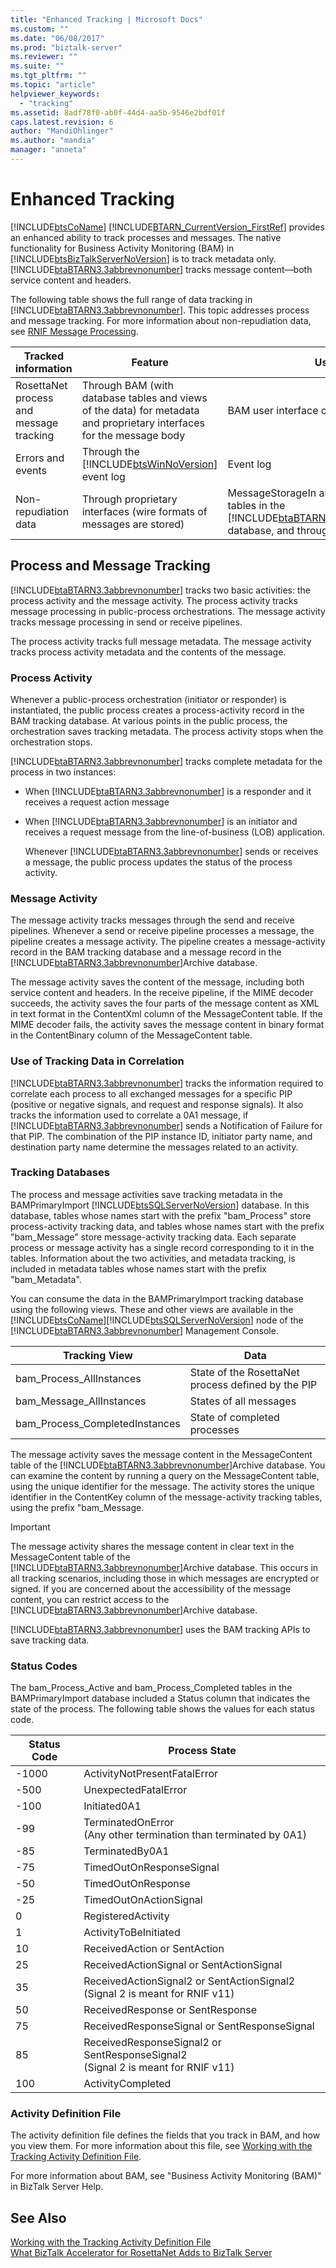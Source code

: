 ```yaml
---
title: "Enhanced Tracking | Microsoft Docs"
ms.custom: ""
ms.date: "06/08/2017"
ms.prod: "biztalk-server"
ms.reviewer: ""
ms.suite: ""
ms.tgt_pltfrm: ""
ms.topic: "article"
helpviewer_keywords: 
  - "tracking"
ms.assetid: 8adf78f0-ab0f-44d4-aa5b-9546e2bdf01f
caps.latest.revision: 6
author: "MandiOhlinger"
ms.author: "mandia"
manager: "anneta"
---
```

# Enhanced Tracking
[!INCLUDE[btsCoName](../../includes/btsconame-md.md)] [!INCLUDE[BTARN_CurrentVersion_FirstRef](../../includes/btarn-currentversion-firstref-md.md)] provides an enhanced ability to track processes and messages. The native functionality for Business Activity Monitoring (BAM) in [!INCLUDE[btsBizTalkServerNoVersion](../../includes/btsbiztalkservernoversion-md.md)] is to track metadata only. [!INCLUDE[btaBTARN3.3abbrevnonumber](../../includes/btabtarn3-3abbrevnonumber-md.md)] tracks message content—both service content and headers.  

 The following table shows the full range of data tracking in [!INCLUDE[btaBTARN3.3abbrevnonumber](../../includes/btabtarn3-3abbrevnonumber-md.md)]. This topic addresses process and message tracking. For more information about non-repudiation data, see [RNIF Message Processing](../../adapters-and-accelerators/accelerator-rosettanet/rnif-message-processing.md).  


|           Tracked information           |                                                        Feature                                                        |                                                                                   User access                                                                                   |
|-----------------------------------------|-----------------------------------------------------------------------------------------------------------------------|---------------------------------------------------------------------------------------------------------------------------------------------------------------------------------|
| RosettaNet process and message tracking | Through BAM (with database tables and views of the data) for metadata and proprietary interfaces for the message body |                                                                   BAM user interface or custom user interface                                                                   |
|            Errors and events            |                Through the [!INCLUDE[btsWinNoVersion](../../includes/btswinnoversion-md.md)] event log                |                                                                                    Event log                                                                                    |
|          Non-repudiation data           |                         Through proprietary interfaces (wire formats of messages are stored)                          | MessageStorageIn and MessageStorageOut tables in the [!INCLUDE[btaBTARN3.3abbrevnonumber](../../includes/btabtarn3-3abbrevnonumber-md.md)]Archive database, and through the SDK |

## Process and Message Tracking  
 [!INCLUDE[btaBTARN3.3abbrevnonumber](../../includes/btabtarn3-3abbrevnonumber-md.md)] tracks two basic activities: the process activity and the message activity. The process activity tracks message processing in public-process orchestrations. The message activity tracks message processing in send or receive pipelines.  

 The process activity tracks full message metadata. The message activity tracks process activity metadata and the contents of the message.  

### Process Activity  
 Whenever a public-process orchestration (initiator or responder) is instantiated, the public process creates a process-activity record in the BAM tracking database. At various points in the public process, the orchestration saves tracking metadata. The process activity stops when the orchestration stops.  

 [!INCLUDE[btaBTARN3.3abbrevnonumber](../../includes/btabtarn3-3abbrevnonumber-md.md)] tracks complete metadata for the process in two instances:  

- When [!INCLUDE[btaBTARN3.3abbrevnonumber](../../includes/btabtarn3-3abbrevnonumber-md.md)] is a responder and it receives a request action message  

- When [!INCLUDE[btaBTARN3.3abbrevnonumber](../../includes/btabtarn3-3abbrevnonumber-md.md)] is an initiator and receives a request message from the line-of-business (LOB) application.  

  Whenever [!INCLUDE[btaBTARN3.3abbrevnonumber](../../includes/btabtarn3-3abbrevnonumber-md.md)] sends or receives a message, the public process updates the status of the process activity.  

### Message Activity  
 The message activity tracks messages through the send and receive pipelines. Whenever a send or receive pipeline processes a message, the pipeline creates a message activity. The pipeline creates a message-activity record in the BAM tracking database and a message record in the [!INCLUDE[btaBTARN3.3abbrevnonumber](../../includes/btabtarn3-3abbrevnonumber-md.md)]Archive database.  

 The message activity saves the content of the message, including both service content and headers. In the receive pipeline, if the MIME decoder succeeds, the activity saves the four parts of the message content as XML in text format in the ContentXml column of the MessageContent table. If the MIME decoder fails, the activity saves the message content in binary format in the ContentBinary column of the MessageContent table.  

### Use of Tracking Data in Correlation  
 [!INCLUDE[btaBTARN3.3abbrevnonumber](../../includes/btabtarn3-3abbrevnonumber-md.md)] tracks the information required to correlate each process to all exchanged messages for a specific PIP (positive or negative signals, and request and response signals). It also tracks the information used to correlate a 0A1 message, if [!INCLUDE[btaBTARN3.3abbrevnonumber](../../includes/btabtarn3-3abbrevnonumber-md.md)] sends a Notification of Failure for that PIP. The combination of the PIP instance ID, initiator party name, and destination party name determine the messages related to an activity.  

### Tracking Databases  
 The process and message activities save tracking metadata in the BAMPrimaryImport [!INCLUDE[btsSQLServerNoVersion](../../includes/btssqlservernoversion-md.md)] database. In this database, tables whose names start with the prefix "bam_Process" store process-activity tracking data, and tables whose names start with the prefix "bam_Message" store message-activity tracking data. Each separate process or message activity has a single record corresponding to it in the tables. Information about the two activities, and metadata tracking, is included in metadata tables whose names start with the prefix "bam_Metadata".  

 You can consume the data in the BAMPrimaryImport tracking database using the following views. These and other views are available in the [!INCLUDE[btsCoName](../../includes/btsconame-md.md)][!INCLUDE[btsSQLServerNoVersion](../../includes/btssqlservernoversion-md.md)] node of the [!INCLUDE[btaBTARN3.3abbrevnonumber](../../includes/btabtarn3-3abbrevnonumber-md.md)] Management Console.  

|Tracking View|Data|  
|-------------------|----------|  
|bam_Process_AllInstances|State of the RosettaNet process defined by the PIP|  
|bam_Message_AllInstances|States of all messages|  
|bam_Process_CompletedInstances|State of completed processes|  

 The message activity saves the message content in the MessageContent table of the [!INCLUDE[btaBTARN3.3abbrevnonumber](../../includes/btabtarn3-3abbrevnonumber-md.md)]Archive database. You can examine the content by running a query on the MessageContent table, using the unique identifier for the message. The activity stores the unique identifier in the ContentKey column of the message-activity tracking tables, using the prefix "bam_Message.  

> [!IMPORTANT]
>  The message activity shares the message content in clear text in the MessageContent table of the [!INCLUDE[btaBTARN3.3abbrevnonumber](../../includes/btabtarn3-3abbrevnonumber-md.md)]Archive database. This occurs in all tracking scenarios, including those in which messages are encrypted or signed. If you are concerned about the accessibility of the message content, you can restrict access to the [!INCLUDE[btaBTARN3.3abbrevnonumber](../../includes/btabtarn3-3abbrevnonumber-md.md)]Archive database.  

 [!INCLUDE[btaBTARN3.3abbrevnonumber](../../includes/btabtarn3-3abbrevnonumber-md.md)] uses the BAM tracking APIs to save tracking data.  

### Status Codes  
 The bam_Process_Active and bam_Process_Completed tables in the BAMPrimaryImport database included a Status column that indicates the state of the process. The following table shows the values for each status code.  

|Status Code|Process State|  
|-----------------|-------------------|  
|-1000|ActivityNotPresentFatalError|  
|-500|UnexpectedFatalError|  
|-100|Initiated0A1|  
|-99|TerminatedOnError<br /> (Any other termination than terminated by 0A1)|  
|-85|TerminatedBy0A1|  
|-75|TimedOutOnResponseSignal|  
|-50|TimedOutOnResponse|  
|-25|TimedOutOnActionSignal|  
|0|RegisteredActivity|  
|1|ActivityToBeInitiated|  
|10|ReceivedAction or SentAction|  
|25|ReceivedActionSignal or SentActionSignal|  
|35|ReceivedActionSignal2 or SentActionSignal2<br /> (Signal 2 is meant for RNIF v11)|  
|50|ReceivedResponse or SentResponse|  
|75|ReceivedResponseSignal or SentResponseSignal|  
|85|ReceivedResponseSignal2 or SentResponseSignal2<br /> (Signal 2 is meant for RNIF v11)|  
|100|ActivityCompleted|  

### Activity Definition File  
 The activity definition file defines the fields that you track in BAM, and how you view them. For more information about this file, see [Working with the Tracking Activity Definition File](../../adapters-and-accelerators/accelerator-rosettanet/working-with-the-tracking-activity-definition-file.md).  

 For more information about BAM, see "Business Activity Monitoring (BAM)" in BizTalk Server Help.  

## See Also  
 [Working with the Tracking Activity Definition File](../../adapters-and-accelerators/accelerator-rosettanet/working-with-the-tracking-activity-definition-file.md)   
 [What BizTalk Accelerator for RosettaNet Adds to BizTalk Server](../../adapters-and-accelerators/accelerator-rosettanet/what-biztalk-accelerator-for-rosettanet-adds-to-biztalk-server.md)